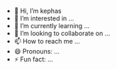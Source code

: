 - 👋 Hi, I’m kephas
- 👀 I’m interested in ...
- 🌱 I’m currently learning ...
- 💞️ I’m looking to collaborate on ...
- 📫 How to reach me ...
- 😄 Pronouns: ...
- ⚡ Fun fact: ...

<!---
lekouan/lekouan is a ✨ special ✨ repository because its `README.md` (this file) appears on your GitHub profile.
You can click the Preview link to take a look at your changes.
--->
